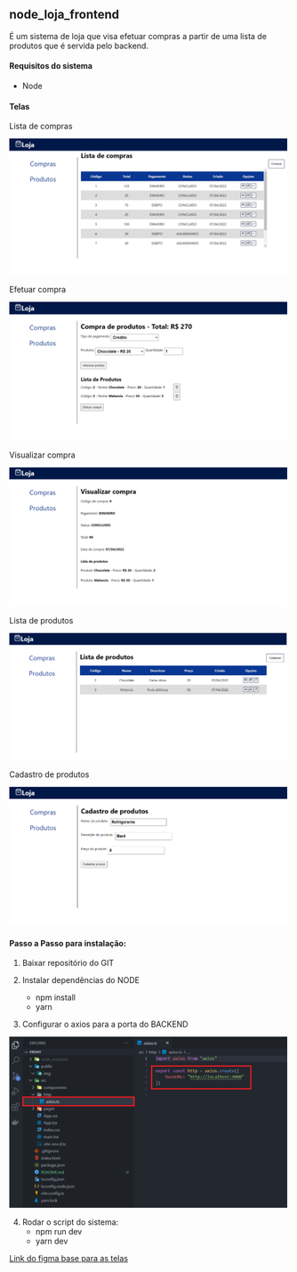 ## node_loja_frontend

É um sistema de loja que visa efetuar compras a partir de uma lista de produtos que é servida pelo backend.

#### Requisitos do sistema
- Node

#### Telas

Lista de compras

<img src="./public/img/inicial.png" width="500px">

Efetuar compra

<img src="./public/img/compra_de_produtos.png" width="500px">

Visualizar compra

<img src="./public/img/visualizar.png" width="500px">

Lista de produtos

<img src="./public/img/lista_de_produtos.png" width="500px">

Cadastro de produtos

<img src="./public/img/cadastro_produto.png" width="500px">

#### Passo a Passo para instalação:

1. Baixar repositório do GIT

2. Instalar dependências do NODE
   - npm install
   - yarn

3. Configurar o axios para a porta do BACKEND

<img src="./public/img/axios.png" width="500px">

4. Rodar o script do sistema:
    * npm run dev
    * yarn dev

[Link do figma base para as telas](https://www.figma.com/file/dCoZmzqT1KObVkLGjuO7MU/Lojinha)
